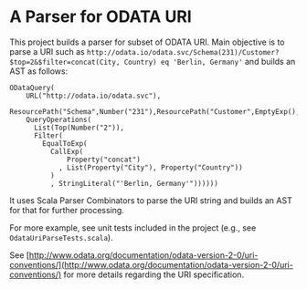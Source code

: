 # A Parser for ODATA URI


This project builds a parser for subset of ODATA URI. Main objective is to parse  a URI such as `http://odata.io/odata.svc/Schema(231)/Customer?$top=2&$filter=concat(City, Country) eq 'Berlin, Germany'`
and builds an AST as follows:

    ODataQuery(
        URL("http://odata.io/odata.svc"),
        ResourcePath("Schema",Number("231"),ResourcePath("Customer",EmptyExp(),EmptyExp())),
        QueryOperations(
          List(Top(Number("2")),
          Filter(
            EqualToExp(
              CallExp(
                  Property("concat")
                , List(Property("City"), Property("Country"))
              )
              , StringLiteral("'Berlin, Germany'"))))))


It uses Scala Parser Combinators to parse the URI string and builds an AST for that for further processing.

For more example, see unit tests included in the project (e.g., see `OdataUriParseTests.scala`).



See [http://www.odata.org/documentation/odata-version-2-0/uri-conventions/](http://www.odata.org/documentation/odata-version-2-0/uri-conventions/) for more details regarding the URI specification.
